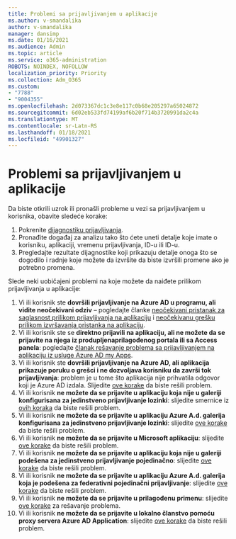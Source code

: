 ```yaml
---
title: Problemi sa prijavljivanjem u aplikacije
ms.author: v-smandalika
author: v-smandalika
manager: dansimp
ms.date: 01/16/2021
ms.audience: Admin
ms.topic: article
ms.service: o365-administration
ROBOTS: NOINDEX, NOFOLLOW
localization_priority: Priority
ms.collection: Adm_O365
ms.custom:
- "7788"
- "9004355"
ms.openlocfilehash: 2d073367dc1c3e8e117c0b68e205297a65024872
ms.sourcegitcommit: 6d02eb533fd74199af6b20f714b3720991da2c4a
ms.translationtype: MT
ms.contentlocale: sr-Latn-RS
ms.lasthandoff: 01/18/2021
ms.locfileid: "49901327"
---
```

# <a name="issues-signing-in-to-applications"></a>Problemi sa prijavljivanjem u aplikacije

Da biste otkrili uzrok ili pronašli probleme u vezi sa prijavljivanjem u korisnika, obavite sledeće korake:

1. Pokrenite [dijagnostiku prijavljivanja](https://ms.portal.azure.com/#blade/Microsoft_AAD_IAM/ActiveDirectoryMenuBlade/diagnose/symptomId/ms_aad_dxp_signin_caDiagnoseAndSolveSummarySymptom).
2. Pronađite događaj za analizu tako što ćete uneti detalje koje imate o korisniku, aplikaciji, vremenu prijavljivanja, ID-u ili ID-u.
3. Pregledajte rezultate dijagnostike koji prikazuju detalje onoga što se dogodilo i radnje koje možete da izvršite da biste izvršili promene ako je potrebno promena.

Slede neki uobičajeni problemi na koje možete da naiđete prilikom prijavljivanja u aplikacije:

1. Vi ili korisnik ste **dovršili prijavljivanje na Azure AD u programu, ali vidite neočekivani odziv** – pogledajte članke [neočekivani pristanak za saglasnost prilikom prijavljivanja na aplikaciju](https://docs.microsoft.com/azure/active-directory/manage-apps/application-sign-in-unexpected-user-consent-prompt) i [neočekivanu grešku prilikom izvršavanja pristanka na aplikaciju](https://docs.microsoft.com/azure/active-directory/manage-apps/application-sign-in-unexpected-user-consent-error).
2. Vi ili korisnik ste se **direktno prijavili na aplikaciju, ali ne možete da se prijavite na njega iz produpljenaprilagođenog portala ili sa Access panela**: pogledajte [članak rešavanje problema sa prijavljivanjem na aplikaciju iz usluge Azure AD my Apps](https://docs.microsoft.com/azure/active-directory/manage-apps/application-sign-in-other-problem-access-panel).
3. Vi ili korisnik ste **dovršili prijavljivanje na Azure AD, ali aplikacija prikazuje poruku o grešci i ne dozvoljava korisniku da završi tok prijavljivanja**: problem je u tome što aplikacija nije prihvatila odgovor koji je Azure AD izdala. Slijedite [ove korake](https://docs.microsoft.com/azure/active-directory/application-sign-in-problem-application-error) da biste rešili problem.
4. Vi ili korisnik **ne možete da se prijavite u aplikaciju koja nije u galeriji konfigurisana za jedinstveno prijavljivanje lozinki**: slijedite smernice iz [ovih koraka](https://docs.microsoft.com/azure/active-directory/manage-apps/troubleshoot-password-based-sso) da biste rešili problem.
5. Vi ili korisnik **ne možete da se prijavite u aplikaciju Azure A.d. galerija konfigurisana za jedinstveno prijavljivanje lozinki**: slijedite [ove korake](https://docs.microsoft.com/azure/active-directory/manage-apps/troubleshoot-password-based-sso) da biste rešili problem.
6. Vi ili korisnik **ne možete da se prijavite u Microsoft aplikaciju**: slijedite [ove korake](https://docs.microsoft.com/azure/active-directory/manage-apps/application-sign-in-problem-first-party-microsoft) da biste rešili problem.
7. Vi ili korisnik **ne možete da se prijavite u aplikaciju koja nije u galeriji podešena za jedinstveno prijavljivanje pojedinačno**: slijedite [ove korake](https://docs.microsoft.com/azure/active-directory/application-sign-in-problem-federated-sso-non-gallery) da biste rešili problem.
8. Vi ili korisnik **ne možete da se prijavite u aplikaciju Azure A.d. galerija koja je podešena za federativni pojedinačni prijavljivanje**: slijedite [ove korake](https://docs.microsoft.com/azure/active-directory/manage-apps/application-sign-in-problem-federated-sso-gallery) da biste rešili problem.
9. Vi ili korisnik **ne možete da se prijavite u prilagođenu primenu**: slijedite [ove korake](https://docs.microsoft.com/azure/active-directory/manage-apps/application-sign-in-problem-federated-sso-gallery) za rešavanje problema.
10. Vi ili korisnik **ne možete da se prijavite u lokalno članstvo pomoću proxy servera Azure AD Application**: slijedite [ove korake](https://docs.microsoft.com/azure/active-directory/manage-apps/application-sign-in-problem-on-premises-application-proxy) da biste rešili problem.

